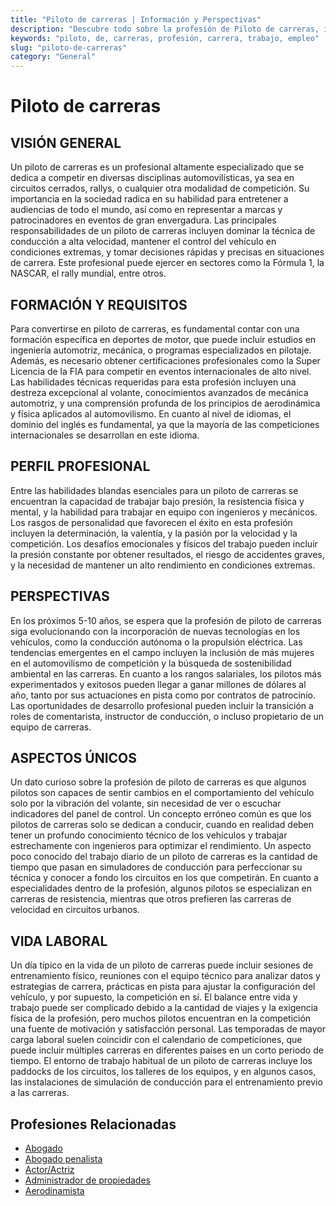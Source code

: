 ```yaml
---
title: "Piloto de carreras | Información y Perspectivas"
description: "Descubre todo sobre la profesión de Piloto de carreras, incluyendo responsabilidades, requisitos y oportunidades."
keywords: "piloto, de, carreras, profesión, carrera, trabajo, empleo"
slug: "piloto-de-carreras"
category: "General"
---
```


# Piloto de carreras

## VISIÓN GENERAL

Un piloto de carreras es un profesional altamente especializado que se dedica a competir en diversas disciplinas automovilísticas, ya sea en circuitos cerrados, rallys, o cualquier otra modalidad de competición. Su importancia en la sociedad radica en su habilidad para entretener a audiencias de todo el mundo, así como en representar a marcas y patrocinadores en eventos de gran envergadura. Las principales responsabilidades de un piloto de carreras incluyen dominar la técnica de conducción a alta velocidad, mantener el control del vehículo en condiciones extremas, y tomar decisiones rápidas y precisas en situaciones de carrera. Este profesional puede ejercer en sectores como la Fórmula 1, la NASCAR, el rally mundial, entre otros.

## FORMACIÓN Y REQUISITOS

Para convertirse en piloto de carreras, es fundamental contar con una formación específica en deportes de motor, que puede incluir estudios en ingeniería automotriz, mecánica, o programas especializados en pilotaje. Además, es necesario obtener certificaciones profesionales como la Super Licencia de la FIA para competir en eventos internacionales de alto nivel. Las habilidades técnicas requeridas para esta profesión incluyen una destreza excepcional al volante, conocimientos avanzados de mecánica automotriz, y una comprensión profunda de los principios de aerodinámica y física aplicados al automovilismo. En cuanto al nivel de idiomas, el dominio del inglés es fundamental, ya que la mayoría de las competiciones internacionales se desarrollan en este idioma.

## PERFIL PROFESIONAL

Entre las habilidades blandas esenciales para un piloto de carreras se encuentran la capacidad de trabajar bajo presión, la resistencia física y mental, y la habilidad para trabajar en equipo con ingenieros y mecánicos. Los rasgos de personalidad que favorecen el éxito en esta profesión incluyen la determinación, la valentía, y la pasión por la velocidad y la competición. Los desafíos emocionales y físicos del trabajo pueden incluir la presión constante por obtener resultados, el riesgo de accidentes graves, y la necesidad de mantener un alto rendimiento en condiciones extremas.

## PERSPECTIVAS

En los próximos 5-10 años, se espera que la profesión de piloto de carreras siga evolucionando con la incorporación de nuevas tecnologías en los vehículos, como la conducción autónoma o la propulsión eléctrica. Las tendencias emergentes en el campo incluyen la inclusión de más mujeres en el automovilismo de competición y la búsqueda de sostenibilidad ambiental en las carreras. En cuanto a los rangos salariales, los pilotos más experimentados y exitosos pueden llegar a ganar millones de dólares al año, tanto por sus actuaciones en pista como por contratos de patrocinio. Las oportunidades de desarrollo profesional pueden incluir la transición a roles de comentarista, instructor de conducción, o incluso propietario de un equipo de carreras.

## ASPECTOS ÚNICOS

Un dato curioso sobre la profesión de piloto de carreras es que algunos pilotos son capaces de sentir cambios en el comportamiento del vehículo solo por la vibración del volante, sin necesidad de ver o escuchar indicadores del panel de control. Un concepto erróneo común es que los pilotos de carreras solo se dedican a conducir, cuando en realidad deben tener un profundo conocimiento técnico de los vehículos y trabajar estrechamente con ingenieros para optimizar el rendimiento. Un aspecto poco conocido del trabajo diario de un piloto de carreras es la cantidad de tiempo que pasan en simuladores de conducción para perfeccionar su técnica y conocer a fondo los circuitos en los que competirán. En cuanto a especialidades dentro de la profesión, algunos pilotos se especializan en carreras de resistencia, mientras que otros prefieren las carreras de velocidad en circuitos urbanos.

## VIDA LABORAL

Un día típico en la vida de un piloto de carreras puede incluir sesiones de entrenamiento físico, reuniones con el equipo técnico para analizar datos y estrategias de carrera, prácticas en pista para ajustar la configuración del vehículo, y por supuesto, la competición en sí. El balance entre vida y trabajo puede ser complicado debido a la cantidad de viajes y la exigencia física de la profesión, pero muchos pilotos encuentran en la competición una fuente de motivación y satisfacción personal. Las temporadas de mayor carga laboral suelen coincidir con el calendario de competiciones, que puede incluir múltiples carreras en diferentes países en un corto periodo de tiempo. El entorno de trabajo habitual de un piloto de carreras incluye los paddocks de los circuitos, los talleres de los equipos, y en algunos casos, las instalaciones de simulación de conducción para el entrenamiento previo a las carreras.
## Profesiones Relacionadas

- [Abogado](/profesiones/abogado/)
- [Abogado penalista](/profesiones/abogado-penalista/)
- [Actor/Actriz](/profesiones/actor-actriz/)
- [Administrador de propiedades](/profesiones/administrador-de-propiedades/)
- [Aerodinamista](/profesiones/aerodinamista/)

